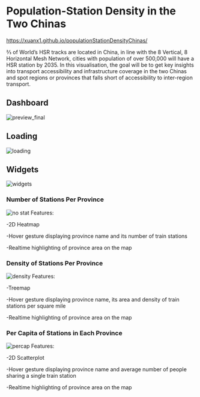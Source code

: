 # Population-Station Density in the Two Chinas
https://xuanx1.github.io/populationStationDensityChinas/

⅔ of World’s HSR tracks are located in China, in line with the 8 Vertical, 8 Horizontal Mesh Network, cities with population of over 500,000 will have a HSR station by 2035. In this visualisation, the goal will be to get key insights into transport accessibility and infrastructure coverage in the two Chinas and spot regions or provinces that falls short of accessibility to inter-region transport.

## Dashboard
![preview_final](https://github.com/user-attachments/assets/8d72d191-9a08-4235-a6b2-7a4de2cbbb73)

## Loading
![loading](https://github.com/user-attachments/assets/9fc38a75-c3f1-44d6-bf6f-af2b931cc866)

## Widgets
![widgets](https://github.com/user-attachments/assets/20bb00f2-b39c-4cb8-958b-ad2419fdbb09)

### Number of Stations Per Province
![no stat](https://github.com/user-attachments/assets/1b4d61c2-1c52-451c-ba5a-df2361fb4a56)
Features:

-2D Heatmap

-Hover gesture displaying province name and its number of train stations

-Realtime highlighting of province area on the map

### Density of Stations Per Province
![density](https://github.com/user-attachments/assets/3a50781c-84ab-46b4-ad41-ac596f0afce6)
Features:

-Treemap

-Hover gesture displaying province name, its area and density of train stations per square mile

-Realtime highlighting of province area on the map

### Per Capita of Stations in Each Province
![percap](https://github.com/user-attachments/assets/98ca7cc1-32cc-4b49-b37f-cac60842bbf7)
Features:

-2D Scatterplot

-Hover gesture displaying province name and average number of people sharing a single train station

-Realtime highlighting of province area on the map
